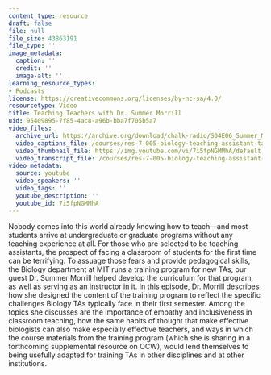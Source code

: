 ```yaml
---
content_type: resource
draft: false
file: null
file_size: 43863191
file_type: ''
image_metadata:
  caption: ''
  credit: ''
  image-alt: ''
learning_resource_types:
- Podcasts
license: https://creativecommons.org/licenses/by-nc-sa/4.0/
resourcetype: Video
title: Teaching Teachers with Dr. Summer Morrill
uid: 95409895-7f85-4ac8-a96b-bba7f705b5a7
video_files:
  archive_url: https://archive.org/download/chalk-radio/S04E06_Summer_Morrill_360p.mp4
  video_captions_file: /courses/res-7-005-biology-teaching-assistant-ta-training-fall-2021/7i5fpNGMMhA_captions.webvtt
  video_thumbnail_file: https://img.youtube.com/vi/7i5fpNGMMhA/default.jpg
  video_transcript_file: /courses/res-7-005-biology-teaching-assistant-ta-training-fall-2021/7i5fpNGMMhA_transcript.pdf
video_metadata:
  source: youtube
  video_speakers: ''
  video_tags: ''
  youtube_description: ''
  youtube_id: 7i5fpNGMMhA
---
```

Nobody comes into this world already knowing how to teach—and most students arrive at undergraduate or graduate programs without any teaching experience at all. For those who are selected to be teaching assistants, the prospect of facing a classroom of students for the first time can be terrifying. To assuage those fears and provide pedagogical skills, the Biology department at MIT runs a training program for new TAs; our guest Dr. Summer Morrill helped develop the curriculum for that program, as well as serving as an instructor in it. In this episode, Dr. Morrill describes how she designed the content of the training program to reflect the specific challenges Biology TAs typically face in their first semester. Among the topics she discusses are the importance of empathy and inclusiveness in classroom teaching, how the same habits of thought that make effective biologists can also make especially effective teachers, and ways in which the course materials from the training program (which she is sharing in a forthcoming supplemental resource on OCW), would lend themselves to being usefully adapted for training TAs in other disciplines and at other institutions.